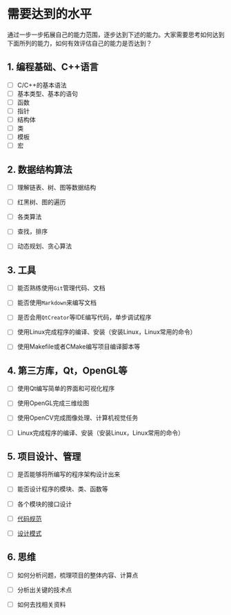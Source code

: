 # 需要达到的水平

通过一步一步拓展自己的能力范围，逐步达到下述的能力。大家需要思考如何达到下面所列的能力，如何有效评估自己的能力是否达到？


## 1. 编程基础、C++语言
* [ ] C/C++的基本语法
* [ ] 基本类型、基本的语句
* [ ] 函数
* [ ] 指针
* [ ] 结构体
* [ ] 类
* [ ] 模板
* [ ] 宏

## 2. 数据结构算法
* [ ] 理解链表、树、图等数据结构
* [ ] 红黑树、图的遍历
* [ ] 各类算法
* [ ] 查找，排序
* [ ] 动态规划、贪心算法


## 3. 工具
* [ ] 能否熟练使用`Git`管理代码、文档
* [ ] 能否使用`Markdown`来编写文档
* [ ] 是否会用`QtCreator`等IDE编写代码，单步调试程序
* [ ] 使用Linux完成程序的编译、安装（安装Linux，Linux常用的命令）
* [ ]  使用Makefile或者CMake编写项目编译脚本等


## 4. 第三方库，Qt，OpenGL等
* [ ] 使用Qt编写简单的界面和可视化程序
* [ ] 使用OpenGL完成三维绘图
* [ ] 使用OpenCV完成图像处理、计算机视觉任务
* [ ] Linux完成程序的编译、安装（安装Linux，Linux常用的命令）


## 5. 项目设计、管理
* [ ] 是否能够将所编写的程序架构设计出来
* [ ] 能否设计程序的模块、类、函数等
* [ ] 各个模块的接口设计
* [ ] [代码规范](5_advanced/programming_standard)
* [ ] [设计模式](5_advanced/4_DesignPattern_UML)


## 6. 思维
* [ ] 如何分析问题，梳理项目的整体内容、计算点
* [ ] 分析出关键的技术点
* [ ] 如何去找相关资料

